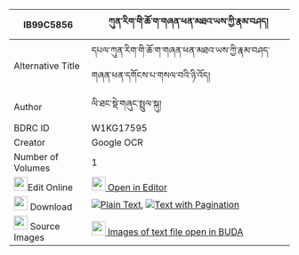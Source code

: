 |IB99C5856|ཀུན་རིག་གི་ཆོ་ག་གཞན་ཕན་མཐའ་ཡས་ཀྱི་རྣམ་བཤད། 
| --- | --- 
|Alternative Title |དཔལ་ཀུན་རིག་གི་ཆོ་ག་གཞན་ཕན་མཐའ་ཡས་ཀྱི་རྣམ་བཤད་གཞན་ཕན་དགོངས་པ་གསལ་བའི་ཉི་འོད།
|Author| ལི་ཐང་སྡེ་གཞུང་སྤྲུལ་སྐུ།
|BDRC ID | W1KG17595
|Creator | Google OCR
|Number of Volumes| 1
|<img width="25" src="https://img.icons8.com/color/25/000000/edit-property.png">Edit Online| [<img width="25" src="https://avatars.githubusercontent.com/u/45091458?s=200&v=4"> Open in Editor](http://editor.openpecha.org/IB99C5856)
|<img width="25" src="https://img.icons8.com/fluent/48/000000/download-2.png"/>  Download | [![](https://img.icons8.com/color/20/000000/txt.png)Plain Text](https://github.com/Openpecha/IB99C5856/releases/download/v1/kunrik_gi_choga_shyenpen_ta_ye_plain_IB99C5856.zip), [![](https://img.icons8.com/color/20/000000/txt.png)Text with Pagination](https://github.com/Openpecha/IB99C5856/releases/download/v1/kunrik_gi_choga_shyenpen_ta_ye_pages_IB99C5856.zip)
|<img width="25" src="https://img.icons8.com/plasticine/100/000000/pictures-folder.png"/>  Source Images | [<img width="25" src="https://library.bdrc.io/icons/BUDA-small.svg"> Images of text file open in BUDA](https://library.bdrc.io/show/bdr:W1KG17595)